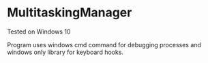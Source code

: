 # MultitaskingManager
Tested on Windows 10


Program uses windows cmd command for debugging processes and windows only library for keyboard hooks.
